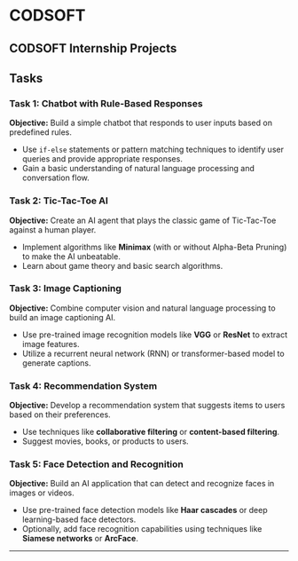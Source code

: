 # CODSOFT


## CODSOFT Internship Projects

## Tasks
### Task 1: Chatbot with Rule-Based Responses
**Objective:** Build a simple chatbot that responds to user inputs based on predefined rules. 
- Use `if-else` statements or pattern matching techniques to identify user queries and provide appropriate responses.
- Gain a basic understanding of natural language processing and conversation flow.

### Task 2: Tic-Tac-Toe AI
**Objective:** Create an AI agent that plays the classic game of Tic-Tac-Toe against a human player.
- Implement algorithms like **Minimax** (with or without Alpha-Beta Pruning) to make the AI unbeatable.
- Learn about game theory and basic search algorithms.

### Task 3: Image Captioning
**Objective:** Combine computer vision and natural language processing to build an image captioning AI.
- Use pre-trained image recognition models like **VGG** or **ResNet** to extract image features.
- Utilize a recurrent neural network (RNN) or transformer-based model to generate captions.

### Task 4: Recommendation System
**Objective:** Develop a recommendation system that suggests items to users based on their preferences.
- Use techniques like **collaborative filtering** or **content-based filtering**.
- Suggest movies, books, or products to users.

### Task 5: Face Detection and Recognition
**Objective:** Build an AI application that can detect and recognize faces in images or videos.
- Use pre-trained face detection models like **Haar cascades** or deep learning-based face detectors.
- Optionally, add face recognition capabilities using techniques like **Siamese networks** or **ArcFace**.

---
